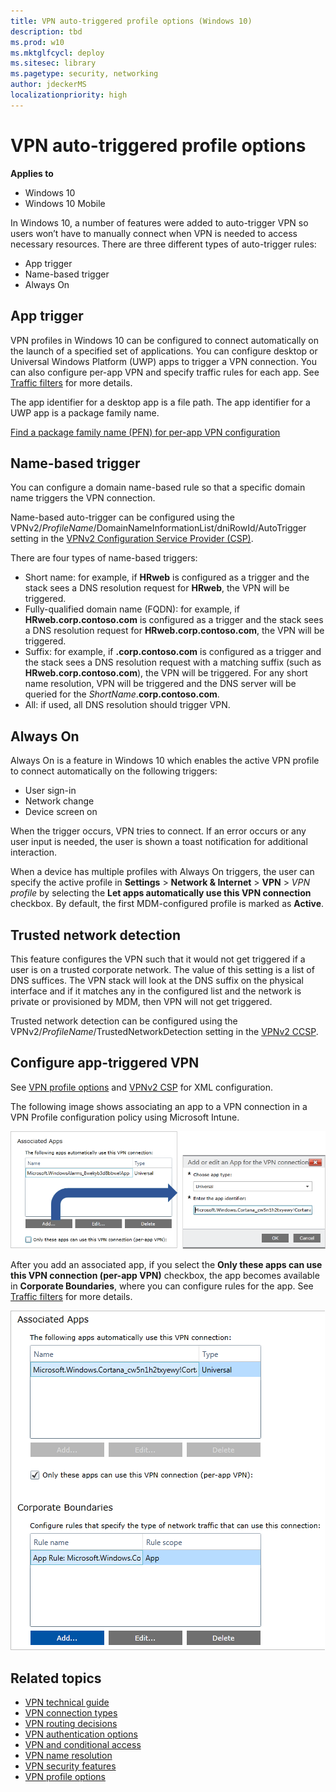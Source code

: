 ```yaml
---
title: VPN auto-triggered profile options (Windows 10)
description: tbd
ms.prod: w10
ms.mktglfcycl: deploy
ms.sitesec: library
ms.pagetype: security, networking
author: jdeckerMS
localizationpriority: high
---
```


# VPN auto-triggered profile options

**Applies to**
-   Windows 10
-   Windows 10 Mobile

In Windows 10, a number of features were added to auto-trigger VPN so users won’t have to manually connect when VPN is needed to access necessary resources. There are three different types of auto-trigger rules: 

- App trigger
- Name-based trigger
- Always On

## App trigger

VPN profiles in Windows 10 can be configured to connect automatically on the launch of a specified set of applications. You can configure desktop or Universal Windows Platform (UWP) apps to trigger a VPN connection. You can also configure per-app VPN and specify traffic rules for each app. See [Traffic filters](vpn-security-features.md#traffic-filters) for more details.

The app identifier for a desktop app is a file path. The app identifier for a UWP app is a package family name.

[Find a package family name (PFN) for per-app VPN configuration](https://docs.microsoft.com/intune/deploy-use/find-a-pfn-for-per-app-vpn)


## Name-based trigger

You can configure a domain name-based rule so that a specific domain name triggers the VPN connection.
 
Name-based auto-trigger can be configured using the VPNv2/*ProfileName*/DomainNameInformationList/dniRowId/AutoTrigger setting in the [VPNv2 Configuration Service Provider (CSP)](https://msdn.microsoft.com/library/windows/hardware/dn914776.aspx).

There are four types of name-based triggers:

- Short name: for example, if **HRweb** is configured as a trigger and the stack sees a DNS resolution request for **HRweb**, the VPN will be triggered.
- Fully-qualified domain name (FQDN): for example, if **HRweb.corp.contoso.com** is configured as a trigger and the stack sees a DNS resolution request for **HRweb.corp.contoso.com**, the VPN will be triggered.
- Suffix: for example, if **.corp.contoso.com** is configured as a trigger and the stack sees a DNS resolution request with a matching suffix (such as **HRweb.corp.contoso.com**), the VPN will be triggered. For any short name resolution, VPN will be triggered and the DNS server will be queried for the *ShortName*.**corp.contoso.com**.
- All: if used, all DNS resolution should trigger VPN.


## Always On

Always On is a feature in Windows 10 which enables the active VPN profile to connect automatically on the following triggers: 

- User sign-in 
- Network change 
- Device screen on 

When the trigger occurs, VPN tries to connect. If an error occurs or any user input is needed, the user is shown a toast notification for additional interaction.


When a device has multiple profiles with Always On triggers, the user can specify the active profile in **Settings** > **Network & Internet** > **VPN** > *VPN profile* by selecting the **Let apps automatically use this VPN connection** checkbox. By default, the first MDM-configured profile is marked as **Active**. 

## Trusted network detection

This feature configures the VPN such that it would not get triggered if a user is on a trusted corporate network. The value of this setting is a list of DNS suffices. The VPN stack will look at the DNS suffix on the physical interface and if it matches any in the configured list and the network is private or provisioned by MDM, then VPN will not get triggered.

Trusted network detection  can be configured using the VPNv2/*ProfileName*/TrustedNetworkDetection setting in the [VPNv2 CCSP](https://msdn.microsoft.com/library/windows/hardware/dn914776.aspx).


## Configure app-triggered VPN

See [VPN profile options](vpn-profile-options.md) and [VPNv2 CSP](https://msdn.microsoft.com/library/windows/hardware/dn914776.aspx) for XML configuration. 

The following image shows associating an app to a VPN connection in a VPN Profile configuration policy using Microsoft Intune.

![Add an app for the VPN connection](images/vpn-app-trigger.png)

After you add an associated app, if you select the **Only these apps can use this VPN connection (per-app VPN)** checkbox, the app becomes available in **Corporate Boundaries**, where you can configure rules for the app. See [Traffic filters](vpn-security-features.md#traffic-filters) for more details. 

![Configure rules for the app](images/vpn-app-rules.png)

## Related topics

- [VPN technical guide](vpn-guide.md)
- [VPN connection types](vpn-connection-type.md)
- [VPN routing decisions](vpn-routing.md)
- [VPN authentication options](vpn-authentication.md)
- [VPN and conditional access](vpn-conditional-access.md)
- [VPN name resolution](vpn-name-resolution.md)
- [VPN security features](vpn-security-features.md)
- [VPN profile options](vpn-profile-options.md)